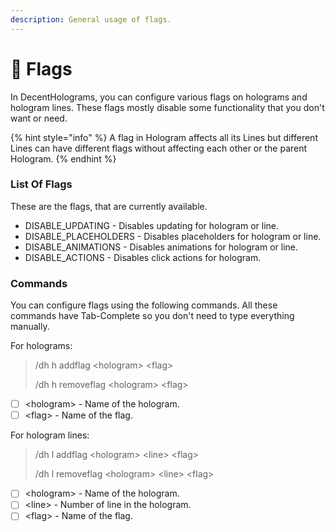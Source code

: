 ```yaml
---
description: General usage of flags.
---
```


# 🚩 Flags

In DecentHolograms, you can configure various flags on holograms and hologram lines. These flags mostly disable some functionality that you don't want or need.

{% hint style="info" %}
A flag in Hologram affects all its Lines but different Lines can have different flags without affecting each other or the parent Hologram.&#x20;
{% endhint %}

### List Of Flags

These are the flags, that are currently available.

* DISABLE\_UPDATING - Disables updating for hologram or line.
* DISABLE\_PLACEHOLDERS - Disables placeholders for hologram or line.
* DISABLE\_ANIMATIONS - Disables animations for hologram or line.
* DISABLE\_ACTIONS - Disables click actions for hologram.

### Commands

You can configure flags using the following commands. All these commands have Tab-Complete so you don't need to type everything manually.&#x20;

For holograms:

> /dh h addflag \<hologram> \<flag>
>
> /dh h removeflag \<hologram> \<flag>

* [ ] \<hologram> - Name of the hologram.
* [ ] \<flag> - Name of the flag.

For hologram lines:

> /dh l addflag \<hologram> \<line> \<flag>
>
> /dh l removeflag \<hologram> \<line> \<flag>

* [ ] \<hologram> - Name of the hologram.
* [ ] \<line> - Number of line in the hologram.
* [ ] \<flag> - Name of the flag.
